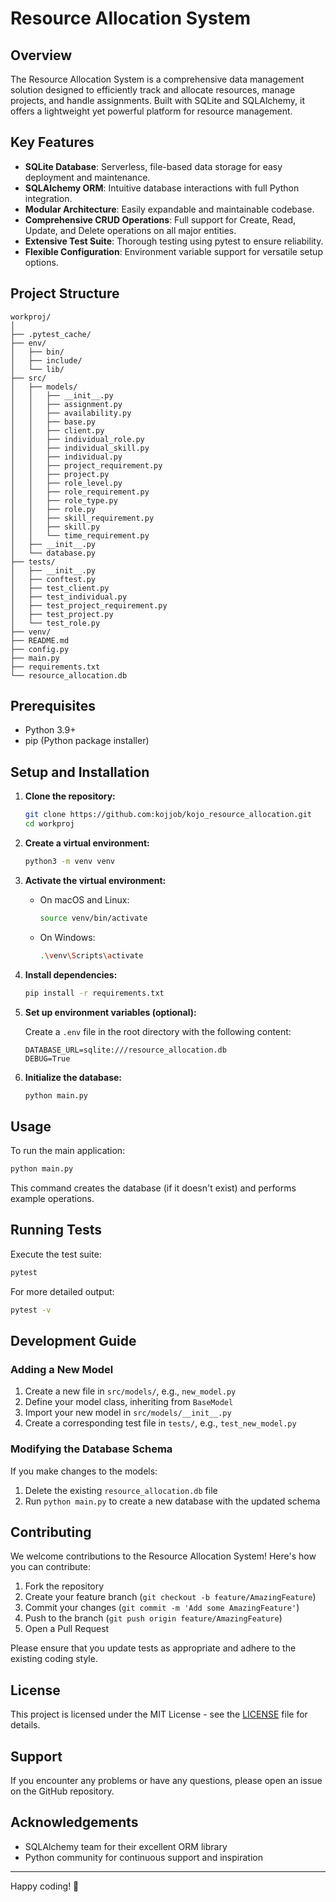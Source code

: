 # Resource Allocation System

## Overview

The Resource Allocation System is a comprehensive data management solution designed to efficiently track and allocate resources, manage projects, and handle assignments. Built with SQLite and SQLAlchemy, it offers a lightweight yet powerful platform for resource management.

## Key Features

- **SQLite Database**: Serverless, file-based data storage for easy deployment and maintenance.
- **SQLAlchemy ORM**: Intuitive database interactions with full Python integration.
- **Modular Architecture**: Easily expandable and maintainable codebase.
- **Comprehensive CRUD Operations**: Full support for Create, Read, Update, and Delete operations on all major entities.
- **Extensive Test Suite**: Thorough testing using pytest to ensure reliability.
- **Flexible Configuration**: Environment variable support for versatile setup options.

## Project Structure

```
workproj/
│
├── .pytest_cache/
├── env/
│   ├── bin/
│   ├── include/
│   └── lib/
├── src/
│   ├── models/
│   │   ├── __init__.py
│   │   ├── assignment.py
│   │   ├── availability.py
│   │   ├── base.py
│   │   ├── client.py
│   │   ├── individual_role.py
│   │   ├── individual_skill.py
│   │   ├── individual.py
│   │   ├── project_requirement.py
│   │   ├── project.py
│   │   ├── role_level.py
│   │   ├── role_requirement.py
│   │   ├── role_type.py
│   │   ├── role.py
│   │   ├── skill_requirement.py
│   │   ├── skill.py
│   │   └── time_requirement.py
│   ├── __init__.py
│   └── database.py
├── tests/
│   ├── __init__.py
│   ├── conftest.py
│   ├── test_client.py
│   ├── test_individual.py
│   ├── test_project_requirement.py
│   ├── test_project.py
│   └── test_role.py
├── venv/
├── README.md
├── config.py
├── main.py
├── requirements.txt
└── resource_allocation.db
```

## Prerequisites

- Python 3.9+
- pip (Python package installer)

## Setup and Installation

1. **Clone the repository:**

   ```bash
   git clone https://github.com:kojjob/kojo_resource_allocation.git
   cd workproj
   ```

2. **Create a virtual environment:**

   ```bash
   python3 -m venv venv
   ```

3. **Activate the virtual environment:**

   - On macOS and Linux:
     ```bash
     source venv/bin/activate
     ```
   - On Windows:
     ```bash
     .\venv\Scripts\activate
     ```

4. **Install dependencies:**

   ```bash
   pip install -r requirements.txt
   ```

5. **Set up environment variables (optional):**

   Create a `.env` file in the root directory with the following content:

   ```
   DATABASE_URL=sqlite:///resource_allocation.db
   DEBUG=True
   ```

6. **Initialize the database:**

   ```bash
   python main.py
   ```

## Usage

To run the main application:

```bash
python main.py
```

This command creates the database (if it doesn't exist) and performs example operations.

## Running Tests

Execute the test suite:

```bash
pytest
```

For more detailed output:

```bash
pytest -v
```

## Development Guide

### Adding a New Model

1. Create a new file in `src/models/`, e.g., `new_model.py`
2. Define your model class, inheriting from `BaseModel`
3. Import your new model in `src/models/__init__.py`
4. Create a corresponding test file in `tests/`, e.g., `test_new_model.py`

### Modifying the Database Schema

If you make changes to the models:

1. Delete the existing `resource_allocation.db` file
2. Run `python main.py` to create a new database with the updated schema

## Contributing

We welcome contributions to the Resource Allocation System! Here's how you can contribute:

1. Fork the repository
2. Create your feature branch (`git checkout -b feature/AmazingFeature`)
3. Commit your changes (`git commit -m 'Add some AmazingFeature'`)
4. Push to the branch (`git push origin feature/AmazingFeature`)
5. Open a Pull Request

Please ensure that you update tests as appropriate and adhere to the existing coding style.

## License

This project is licensed under the MIT License - see the [LICENSE](LICENSE) file for details.

## Support

If you encounter any problems or have any questions, please open an issue on the GitHub repository.

## Acknowledgements

- SQLAlchemy team for their excellent ORM library
- Python community for continuous support and inspiration

---

Happy coding! 🚀